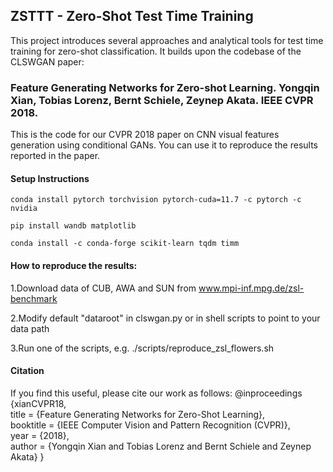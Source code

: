 ## ZSTTT - Zero-Shot Test Time Training

This project introduces several approaches and analytical tools for test time training for zero-shot classification. It builds upon the codebase of the CLSWGAN paper:

### Feature Generating Networks for Zero-shot Learning. Yongqin Xian, Tobias Lorenz, Bernt Schiele, Zeynep Akata. IEEE CVPR 2018.

This is the code for our CVPR 2018 paper on CNN visual features generation using conditional GANs. You can use it to reproduce the results reported in the paper.

#### Setup Instructions

``conda install pytorch torchvision pytorch-cuda=11.7 -c pytorch -c nvidia``

``pip install wandb matplotlib``

``conda install -c conda-forge scikit-learn tqdm timm``

#### How to reproduce the results:

1.Download data of CUB, AWA and SUN from www.mpi-inf.mpg.de/zsl-benchmark

2.Modify default "dataroot" in clswgan.py or in shell scripts to point to your data path

3.Run one of the scripts, e.g. ./scripts/reproduce_zsl_flowers.sh

#### Citation

If you find this useful, please cite our work as follows:
@inproceedings {xianCVPR18,     
 title = {Feature Generating Networks for Zero-Shot Learning},  
 booktitle = {IEEE Computer Vision and Pattern Recognition (CVPR)},     
 year = {2018},     
 author = {Yongqin Xian and Tobias Lorenz and Bernt Schiele and Zeynep Akata} 
} 
